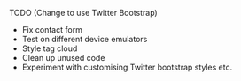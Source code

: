 TODO (Change to use Twitter Bootstrap)

* Fix contact form
* Test on different device emulators
* Style tag cloud
* Clean up unused code
* Experiment with customising Twitter bootstrap styles etc.